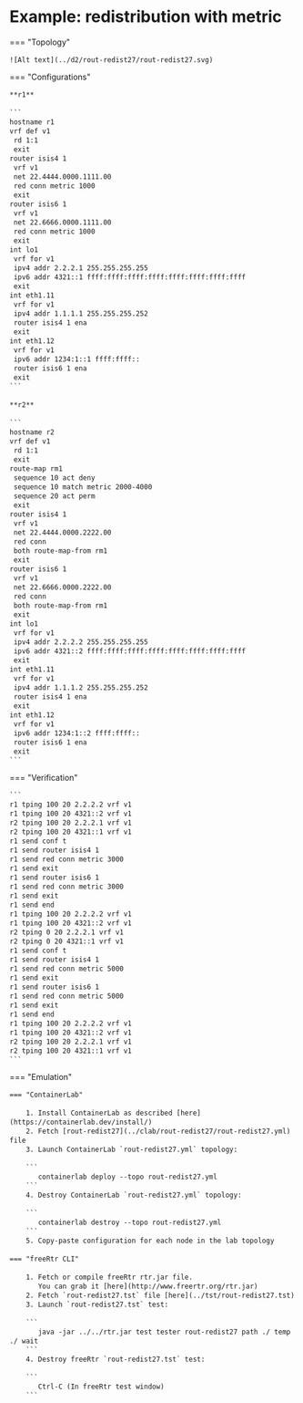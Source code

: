 # Example: redistribution with metric

=== "Topology"

    ![Alt text](../d2/rout-redist27/rout-redist27.svg)

=== "Configurations"

    **r1**

    ```
    hostname r1
    vrf def v1
     rd 1:1
     exit
    router isis4 1
     vrf v1
     net 22.4444.0000.1111.00
     red conn metric 1000
     exit
    router isis6 1
     vrf v1
     net 22.6666.0000.1111.00
     red conn metric 1000
     exit
    int lo1
     vrf for v1
     ipv4 addr 2.2.2.1 255.255.255.255
     ipv6 addr 4321::1 ffff:ffff:ffff:ffff:ffff:ffff:ffff:ffff
     exit
    int eth1.11
     vrf for v1
     ipv4 addr 1.1.1.1 255.255.255.252
     router isis4 1 ena
     exit
    int eth1.12
     vrf for v1
     ipv6 addr 1234:1::1 ffff:ffff::
     router isis6 1 ena
     exit
    ```

    **r2**

    ```
    hostname r2
    vrf def v1
     rd 1:1
     exit
    route-map rm1
     sequence 10 act deny
     sequence 10 match metric 2000-4000
     sequence 20 act perm
     exit
    router isis4 1
     vrf v1
     net 22.4444.0000.2222.00
     red conn
     both route-map-from rm1
     exit
    router isis6 1
     vrf v1
     net 22.6666.0000.2222.00
     red conn
     both route-map-from rm1
     exit
    int lo1
     vrf for v1
     ipv4 addr 2.2.2.2 255.255.255.255
     ipv6 addr 4321::2 ffff:ffff:ffff:ffff:ffff:ffff:ffff:ffff
     exit
    int eth1.11
     vrf for v1
     ipv4 addr 1.1.1.2 255.255.255.252
     router isis4 1 ena
     exit
    int eth1.12
     vrf for v1
     ipv6 addr 1234:1::2 ffff:ffff::
     router isis6 1 ena
     exit
    ```

=== "Verification"

    ```
    r1 tping 100 20 2.2.2.2 vrf v1
    r1 tping 100 20 4321::2 vrf v1
    r2 tping 100 20 2.2.2.1 vrf v1
    r2 tping 100 20 4321::1 vrf v1
    r1 send conf t
    r1 send router isis4 1
    r1 send red conn metric 3000
    r1 send exit
    r1 send router isis6 1
    r1 send red conn metric 3000
    r1 send exit
    r1 send end
    r1 tping 100 20 2.2.2.2 vrf v1
    r1 tping 100 20 4321::2 vrf v1
    r2 tping 0 20 2.2.2.1 vrf v1
    r2 tping 0 20 4321::1 vrf v1
    r1 send conf t
    r1 send router isis4 1
    r1 send red conn metric 5000
    r1 send exit
    r1 send router isis6 1
    r1 send red conn metric 5000
    r1 send exit
    r1 send end
    r1 tping 100 20 2.2.2.2 vrf v1
    r1 tping 100 20 4321::2 vrf v1
    r2 tping 100 20 2.2.2.1 vrf v1
    r2 tping 100 20 4321::1 vrf v1
    ```

=== "Emulation"

    === "ContainerLab"

        1. Install ContainerLab as described [here](https://containerlab.dev/install/)  
        2. Fetch [rout-redist27](../clab/rout-redist27/rout-redist27.yml) file  
        3. Launch ContainerLab `rout-redist27.yml` topology:  

        ```
           containerlab deploy --topo rout-redist27.yml  
        ```
        4. Destroy ContainerLab `rout-redist27.yml` topology:  

        ```
           containerlab destroy --topo rout-redist27.yml  
        ```
        5. Copy-paste configuration for each node in the lab topology

    === "freeRtr CLI"

        1. Fetch or compile freeRtr rtr.jar file.  
           You can grab it [here](http://www.freertr.org/rtr.jar)  
        2. Fetch `rout-redist27.tst` file [here](../tst/rout-redist27.tst)  
        3. Launch `rout-redist27.tst` test:  

        ```
           java -jar ../../rtr.jar test tester rout-redist27 path ./ temp ./ wait
        ```
        4. Destroy freeRtr `rout-redist27.tst` test:  

        ```
           Ctrl-C (In freeRtr test window)
        ```

